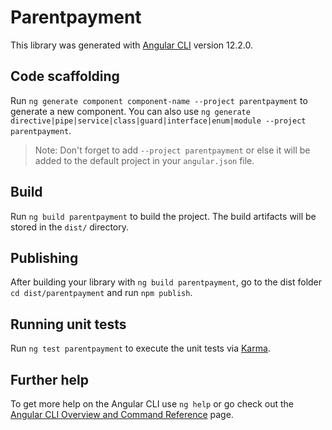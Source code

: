 # Parentpayment

This library was generated with [Angular CLI](https://github.com/angular/angular-cli) version 12.2.0.

## Code scaffolding

Run `ng generate component component-name --project parentpayment` to generate a new component. You can also use `ng generate directive|pipe|service|class|guard|interface|enum|module --project parentpayment`.
> Note: Don't forget to add `--project parentpayment` or else it will be added to the default project in your `angular.json` file. 

## Build

Run `ng build parentpayment` to build the project. The build artifacts will be stored in the `dist/` directory.

## Publishing

After building your library with `ng build parentpayment`, go to the dist folder `cd dist/parentpayment` and run `npm publish`.

## Running unit tests

Run `ng test parentpayment` to execute the unit tests via [Karma](https://karma-runner.github.io).

## Further help

To get more help on the Angular CLI use `ng help` or go check out the [Angular CLI Overview and Command Reference](https://angular.io/cli) page.
